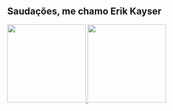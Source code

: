 ## Saudações, me chamo Erik Kayser
 <div>
  <a href="https://github.com/resyakKire">
  <img height="180em" src="https://github-readme-stats.vercel.app/api?username=resyakKire&show_icons=true&theme=dark&include_all_commits=true&count_private=true&bg_color(#052e17)&title_color(#9D00ff)&icon_color(#ffad19)"/>
  <img height="180em" src="https://github-readme-stats.vercel.app/api/top-langs/?username=resyakKire&layout=compact&langs_count=7&theme=dark&bg_color(#052e17)&title_color(#9D00ff)&icon_color(#ffad19)"/>
</div>
